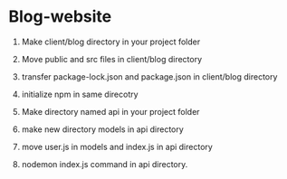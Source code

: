 # Blog-website

1. Make client/blog directory in your project folder
2. Move public and src files in client/blog directory
3. transfer package-lock.json and package.json in client/blog directory
4. initialize npm in same direcotry

5. Make directory named api in your project folder
6. make new directory models in api directory
7. move  user.js in models and index.js in api directory
8. nodemon index.js command in api directory.

